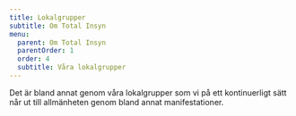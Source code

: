 ```yaml
---
title: Lokalgrupper
subtitle: Om Total Insyn
menu:
  parent: Om Total Insyn
  parentOrder: 1
  order: 4
  subtitle: Våra lokalgrupper
---
```

Det är bland annat genom våra lokalgrupper som vi på ett kontinuerligt sätt når ut till allmänheten genom bland annat manifestationer.
